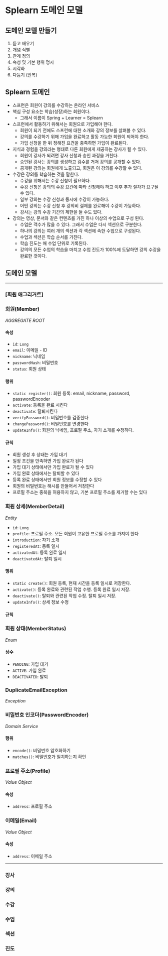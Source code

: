 # Splearn 도메인 모델

## 도메인 모델 만들기
1. 듣고 배우기
2. 개념 식별
3. 관계 정의
4. 속성 및 기본 행위 명시
5. 시각화
6. 다듬기 (반복)

## Splearn 도메인
- 스프런은 회원이 강의를 수강하는 온라인 서비스
- 핵심 구성 요소는 학습(성장)하는 회원이다.
  - 그래서 이름이 Spring + Learner = Splearn
- 스프런에서 활동하기 위해서는 회원으로 가입해야 한다.
  - 회원이 되기 전에도 스프런에 대한 소개와 강의 정보를 살펴볼 수 있다.
  - 강의를 수강하기 위해 가입을 완료하고 활동 가능한 회원이 되어야 한다.
  - 가입 신청을 한 뒤 정해진 요건을 충족하면 가입이 완료된다.
- 지식과 경험을 강의라는 형태로 다른 회원에게 제공하는 강사가 될 수 있다.
  - 회원이 강사가 되려면 강사 신청과 승인 과정을 거친다.
  - 승인된 강사는 강의를 생성하고 검수를 거쳐 강의를 공개할 수 있다.
  - 공개된 강의는 회원에게 노출되고, 회원은 이 강의를 수강할 수 있다.
- 수강은 강의를 학습하는 것을 말한다.
  - 수강을 위해서는 수강 신청이 필요하다.
  - 수강 신청은 강의의 수강 요건에 따라 신청해야 하고 이후 추가 절차가 요구될 수 있다.
  - 일부 강의는 수강 신청과 동시에 수강이 가능하다.
  - 어떤 강의는 수강 신청 후 강의비 결제를 완료해야 수강이 가능하다.
  - 강사는 강의 수강 기간의 제한을 둘 수도 있다.
- 강의는 영상, 문서와 같은 컨텐츠를 가진 하나 이상의 수업으로 구성 된다.
  - 수업은 객수가 많을 수 있다. 그래서 수업은 다시 섹션으로 구분한다.
  - 하나의 강의는 여러 개의 섹션과 각 섹션에 속한 수업으로 구성된다.
  - 수업과 섹션은 학습 순서를 가진다.
  - 학습 진도는 매 수업 단위로 기록된다.
  - 강의의 모든 수업의 학습을 마치고 수업 진도가 100%에 도달하면 강의 수강을 완료한 것이다.

## 도메인 모델
---
### **[회원 애그리거트]**
### 회원(Member)
_AGGREGATE ROOT_
#### 속성
- `id`: `Long`
- `email`: 이메일 - ID
- `nickname`: 닉네임
- `passwordHash`: 비밀번호
- `status`: 회원 상태
#### 행위
- `static register()`: 회원 등록: email, nickname, password, passwordEncoder
- `activate`: 등록을 완료 시킨다 
- `deactivate`: 탈퇴시킨다 
- `verifyPassword()`: 비밀번호를 검증한다
- `changePassword()`: 비밀번호를 변경한다
- `updateInfo()`: 회원의 닉네임, 프로필 주소, 자기 소개를 수정하다.
#### 규칙
- 회원 생성 후 상태는 가입 대기
- 일정 조건을 만족하면 가입 완료가 된다
- 가입 대기 상태에서만 가입 완료가 될 수 있다
- 가입 완료 상태에서는 탈퇴할 수 있다
- 등록 완료 상태에서만 회원 정보를 수정할 수 있다
- 회원의 비밀번호는 해시를 만들어서 저장한다
- 프로필 주소는 중복을 허용하지 않고, 기본 프로필 주소를 제거할 수는 있다

### 회원 상세(MemberDetail)
_Entity_
- `id`: `Long`
- `profile`: 프로필 주소. 모든 회원이 고유한 프로필 주소를 가져야 한다
- `introduction`: 자기 소개
- `registeredAt`: 등록 일시
- `activatedAt`: 등록 완료 일시
- `deactivatedAt`: 탈퇴 일시
#### 행위
- `static create()`: 회원 등록, 현재 시간을 등록 일시로 저장한다.
- `activate()`: 등록 완료와 관련된 작업 수행. 등록 완료 일시 저장.
- `deactivate()`: 탈퇴와 관련된 작업 수정. 탈퇴 일시 저장.
- `updateInfo()`: 상세 정보 수정
#### 규칙

### 회원 상태(MemberStatus)
_Enum_
#### 상수
- `PENDING`: 가입 대기
- `ACTIVE`: 가입 완료
- `DEACTIVATED`: 탈퇴

### DuplicateEmailException
_Exception_

### 비밀번호 인코더(PasswordEncoder)
_Domain Service_
#### 행위
- `encode()`: 비밀번호 암호화하기
- `matches()`: 비밀번호가 일치하는지 확인

### 프로필 주소(Profile)
_Value Object_
#### 속성
- `address`: 프로필 주소
 
### 이메일(Email)
_Value Object_
#### 속성
- `address`: 이메일 주소
---
### 강사
### 강의
### 수강
### 수업
### 섹션
### 진도